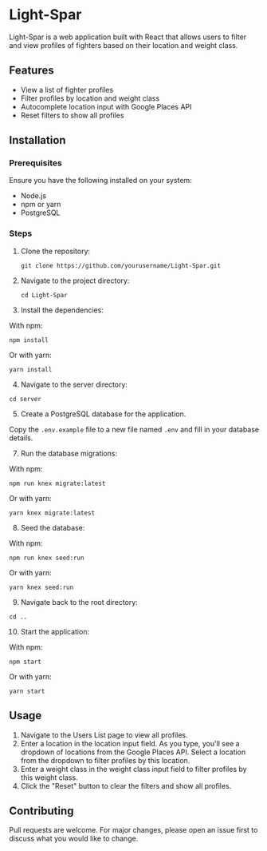 # Light-Spar

Light-Spar is a web application built with React that allows users to filter and view profiles of fighters based on their location and weight class.

## Features

- View a list of fighter profiles
- Filter profiles by location and weight class
- Autocomplete location input with Google Places API
- Reset filters to show all profiles

## Installation

### Prerequisites

Ensure you have the following installed on your system:

- Node.js
- npm or yarn
- PostgreSQL

### Steps

1. Clone the repository:

   `git clone https://github.com/yourusername/Light-Spar.git`

2. Navigate to the project directory:

   `cd Light-Spar`

3. Install the dependencies:

With npm:

`npm install`

Or with yarn:

`yarn install`

4. Navigate to the server directory:

`cd server`

5. Create a PostgreSQL database for the application.

Copy the `.env.example` file to a new file named `.env` and fill in your database details.

7. Run the database migrations:

With npm:

`npm run knex migrate:latest`

Or with yarn:

`yarn knex migrate:latest`

8. Seed the database:

With npm:

`npm run knex seed:run`

Or with yarn:

`yarn knex seed:run`

9. Navigate back to the root directory:

`cd ..`

10. Start the application:

With npm:

`npm start`

Or with yarn:

`yarn start`

## Usage

1. Navigate to the Users List page to view all profiles.
2. Enter a location in the location input field. As you type, you'll see a dropdown of locations from the Google Places API. Select a location from the dropdown to filter profiles by this location.
3. Enter a weight class in the weight class input field to filter profiles by this weight class.
4. Click the "Reset" button to clear the filters and show all profiles.

## Contributing

Pull requests are welcome. For major changes, please open an issue first to discuss what you would like to change.
